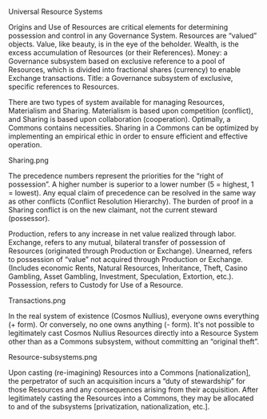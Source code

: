 Universal Resource Systems

Origins and Use of Resources are critical elements for determining
possession and control in any Governance System. Resources are “valued”
objects. Value, like beauty, is in the eye of the beholder. Wealth, is
the excess accumulation of Resources (or their References). Money: a
Governance subsystem based on exclusive reference to a pool of
Resources, which is divided into fractional shares (currency) to enable
Exchange transactions. Title: a Governance subsystem of exclusive,
specific references to Resources.

There are two types of system available for managing Resources,
Materialism and Sharing. Materialism is based upon competition
(conflict), and Sharing is based upon collaboration (cooperation).
Optimally, a Commons contains necessities. Sharing in a Commons can be
optimized by implementing an empirical ethic in order to ensure
efficient and effective operation.

Sharing.png

The precedence numbers represent the priorities for the “right of
possession”. A higher number is superior to a lower number (5 = highest,
1 = lowest). Any equal claim of precedence can be resolved in the same
way as other conflicts (Conflict Resolution Hierarchy). The burden of
proof in a Sharing conflict is on the new claimant, not the current
steward (possessor).

Production, refers to any increase in net value realized through labor.
Exchange, refers to any mutual, bilateral transfer of possession of
Resources (originated through Production or Exchange). Unearned, refers
to possession of “value” not acquired through Production or Exchange.
(Includes economic Rents, Natural Resources, Inheritance, Theft, Casino
Gambling, Asset Gambling, Investment, Speculation, Extortion, etc.).
Possession, refers to Custody for Use of a Resource.

Transactions.png

In the real system of existence (Cosmos Nullius), everyone owns
everything (+ form). Or conversely, no one owns anything (- form). It's
not possible to legitimately cast Cosmos Nullius Resources directly into
a Resource System other than as a Commons subsystem, without committing
an “original theft”.

Resource-subsystems.png

Upon casting (re-imagining) Resources into a Commons
\[nationalization\], the perpetrator of such an acquisition incurs a
“duty of stewardship” for those Resources and any consequences arising
from their acquisition. After legitimately casting the Resources into a
Commons, they may be allocated to and of the subsystems \[privatization,
nationalization, etc.\].
